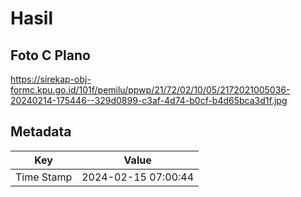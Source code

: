 # Hasil

## Foto C Plano

https://sirekap-obj-formc.kpu.go.id/101f/pemilu/ppwp/21/72/02/10/05/2172021005036-20240214-175446--329d0899-c3af-4d74-b0cf-b4d65bca3d1f.jpg


## Metadata

| Key        | Value               |
| ---------- | ------------------- |
| Time Stamp | 2024-02-15 07:00:44 |




